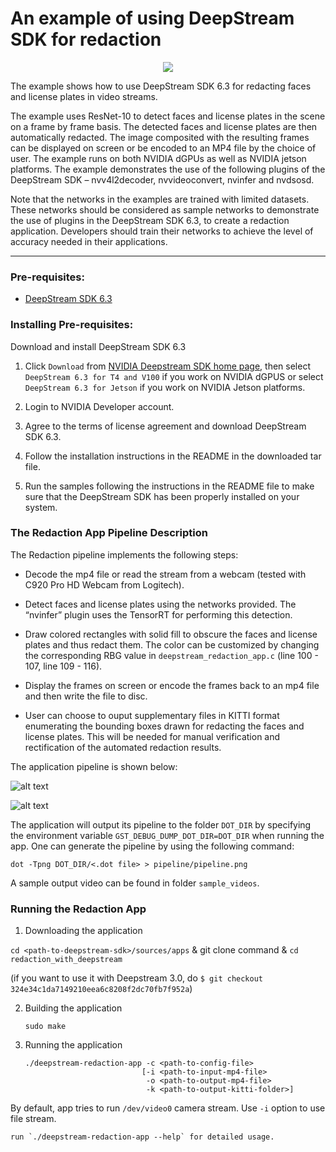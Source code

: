 # An example of using DeepStream SDK for redaction #

<p align="center">
  <img src="images/redaction_teaser_graphics.png">
</p>

The example shows how to use DeepStream SDK 6.3 for redacting faces and license plates in video streams.

The example uses ResNet-10 to detect faces and license plates in the scene on a frame by frame basis. The detected faces and license plates are then automatically redacted. The image composited with the resulting frames can be displayed on screen or be encoded to an MP4 file by the choice of user. The example runs on both NVIDIA dGPUs as well as NVIDIA jetson platforms. The example demonstrates the use of the following plugins of the DeepStream SDK – nvv4l2decoder, nvvideoconvert, nvinfer and nvdsosd.

Note that the networks in the examples are trained with limited datasets. These networks should be considered as sample networks to demonstrate the use of plugins in the DeepStream SDK 6.3, to create a redaction application. Developers should train their networks to achieve the level of accuracy needed in their applications.

---


### Pre-requisites: ###

- [DeepStream SDK 6.3](https://developer.nvidia.com/deepstream-sdk)

### Installing Pre-requisites: ###

Download and install DeepStream SDK 6.3

1. Click `Download` from [NVIDIA Deepstream SDK home page](https://developer.nvidia.com/deepstream-sdk), then select `DeepStream 6.3 for T4 and V100` if you work on NVIDIA dGPUS or select `DeepStream 6.3 for Jetson` if you work on NVIDIA Jetson platforms.

2. Login to NVIDIA Developer account.

3. Agree to the terms of license agreement and download DeepStream SDK 6.3.

4. Follow the installation instructions in the README in the downloaded tar file.

5. Run the samples following the instructions in the README file to make sure that the DeepStream SDK has been properly installed on your system.

### The Redaction App Pipeline Description ###

The Redaction pipeline implements the following steps:

* Decode the mp4 file or read the stream from a webcam (tested with C920 Pro HD Webcam from Logitech).

* Detect faces and license plates using the networks provided. The “nvinfer” plugin uses the TensorRT for performing this detection. 

* Draw colored rectangles with solid fill to obscure the faces and license plates and thus redact them. The color can be customized by changing the corresponding RBG value in `deepstream_redaction_app.c` (line 100 - 107, line 109 - 116).

* Display the frames on screen or encode the frames back to an mp4 file and then write the file to disc.

* User can choose to ouput supplementary files in KITTI format enumerating the bounding boxes drawn for redacting the faces and license plates. This will be needed for manual verification and rectification of the automated redaction results.

The application pipeline is shown below:

![alt text](images/pipeline-output-to-mp4.png "pipeline-for-file-sink")

![alt text](images/pipeline-on-screen-display.png "pipeline-for-on-screen-display")

The application will output its pipeline to the folder `DOT_DIR` by specifying the environment variable `GST_DEBUG_DUMP_DOT_DIR=DOT_DIR` when running the app.
One can generate the pipeline by using the following command:

`dot -Tpng DOT_DIR/<.dot file> > pipeline/pipeline.png`

A sample output video can be found in folder `sample_videos`.

### Running the Redaction App ###

1. Downloading the application

`cd <path-to-deepstream-sdk>/sources/apps` & git clone command & `cd redaction_with_deepstream`

(if you want to use it with Deepstream 3.0, do `$ git checkout 324e34c1da7149210eea6c8208f2dc70fb7f952a`)

2. Building the application

	`sudo make`

3. Running the application

	```
	./deepstream-redaction-app -c <path-to-config-file> 
							  [-i <path-to-input-mp4-file> 
							   -o <path-to-output-mp4-file> 
							   -k <path-to-output-kitti-folder>]
	```

  By default, app tries to run `/dev/video0` camera stream. Use `-i` option to use file stream.

	run `./deepstream-redaction-app --help` for detailed usage.

